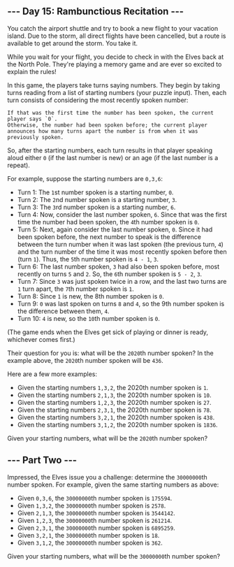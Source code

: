 ## --- Day 15: Rambunctious Recitation ---

You catch the airport shuttle and try to book a new flight to your vacation island. Due to the storm, all direct flights have been cancelled, but a route is available to get around the storm. You take it.

While you wait for your flight, you decide to check in with the Elves back at the North Pole. They're playing a memory game and are ever so excited to explain the rules!

In this game, the players take turns saying numbers. They begin by taking turns reading from a list of starting numbers (your puzzle input). Then, each turn consists of considering the most recently spoken number:

    If that was the first time the number has been spoken, the current player says `0`.
    Otherwise, the number had been spoken before; the current player announces how many turns apart the number is from when it was previously spoken.

So, after the starting numbers, each turn results in that player speaking aloud either `0` (if the last number is new) or an age (if the last number is a repeat).

For example, suppose the starting numbers are `0,3,6`:

   - Turn 1: The `1`st number spoken is a starting number, `0`.
   - Turn 2: The `2`nd number spoken is a starting number, `3`.
   - Turn 3: The `3`rd number spoken is a starting number, `6`.
   - Turn 4: Now, consider the last number spoken, `6`. Since that was the first time the number had been spoken, the `4`th number spoken is `0`.
   - Turn 5: Next, again consider the last number spoken, `0`. Since it had been spoken before, the next number to speak is the difference between the turn number when it was last spoken (the previous turn, `4`) and the turn number of the time it was most recently spoken before then (turn `1`). Thus, the `5`th number spoken is `4 - 1`, `3`.
   - Turn 6: The last number spoken, `3` had also been spoken before, most recently on turns `5` and `2`. So, the `6`th number spoken is `5 - 2`, `3`.
   - Turn 7: Since `3` was just spoken twice in a row, and the last two turns are `1` turn apart, the `7`th number spoken is `1`.
   - Turn 8: Since `1` is new, the 8th number spoken is `0`.
   - Turn 9: `0` was last spoken on turns `8` and `4`, so the 9th number spoken is the difference between them, `4`.
   - Turn 10: `4` is new, so the `10`th number spoken is `0`.

(The game ends when the Elves get sick of playing or dinner is ready, whichever comes first.)

Their question for you is: what will be the `2020`th number spoken? In the example above, the `2020`th number spoken will be `436`.

Here are a few more examples:

   - Given the starting numbers `1,3,2`, the 2020th number spoken is `1`.
   - Given the starting numbers `2,1,3`, the 2020th number spoken is `10`.
   - Given the starting numbers `1,2,3`, the 2020th number spoken is `27`.
   - Given the starting numbers `2,3,1`, the 2020th number spoken is `78`.
   - Given the starting numbers `3,2,1`, the 2020th number spoken is `438`.
   - Given the starting numbers `3,1,2`, the 2020th number spoken is `1836`.

Given your starting numbers, what will be the `2020`th number spoken?

## --- Part Two ---

Impressed, the Elves issue you a challenge: determine the `30000000`th number spoken. For example, given the same starting numbers as above:

   - Given `0,3,6`, the `30000000`th number spoken is `175594`.
   - Given `1,3,2`, the `30000000`th number spoken is `2578`.
   - Given `2,1,3`, the `30000000`th number spoken is `3544142`.
   - Given `1,2,3`, the `30000000`th number spoken is `261214`.
   - Given `2,3,1`, the `30000000`th number spoken is `6895259`.
   - Given `3,2,1`, the `30000000`th number spoken is `18`.
   - Given `3,1,2`, the `30000000`th number spoken is `362`.

Given your starting numbers, what will be the `30000000`th number spoken?
